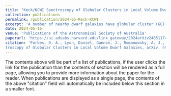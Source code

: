 ```yaml
---
title: "Keck/KCWI Spectroscopy of Globular Clusters in Local Volume Dwarf Galaxies"
collection: publications
permalink: /publication/2024-05-Keck-KCWI
excerpt: 'A number of nearby dwarf galaxies have globular cluster (GC) candidates that require spectroscopic confirmation. Here we present Keck telescope spectra for 15 known GCs and GC candidates that may be associated with a host dwarf galaxy, and an additional 3 GCs in the halo of M31 that are candidates for accretion from a now disrupted dwarf galaxy. We confirm 6 star clusters (of intermediate-to-old age) to be associated with NGC~247. The vast bulk of its GC system remains to be studied spectroscopically. We also confirm the GC candidates in F8D1 and DDO190, finding both to be young star clusters. The 3 M31 halo GCs all have radial velocities consistent with M31, are old and very metal-poor. Their ages and metallicities are consistent with accretion from a low mass satellite galaxy. Finally, three objects are found to be background galaxies -- two are projected near NGC~247 and one (candidate GCC7) is near the IKN dwarf. The IKN dwarf thus has only 5 confirmed GCs but still a remarkable specific frequency of 124.'
date: 2024-05-16
venue: 'Publications of the Astronomical Society of Australia'
paperurl: 'https://ui.adsabs.harvard.edu/link_gateway/2024arXiv240511749F/doi:10.48550/arXiv.2405.11749'
citation: 'Forbes, D. A., Lyon, Daniel, Gannon, J., Romanowsky, A. J., & Brodie, J. P. 2024, Keck/KCWI Spec-
troscopy of Globular Clusters in Local Volume Dwarf Galaxies, arXiv. http://ascl.net/2405.11749'
---
```


The contents above will be part of a list of publications, if the user clicks the link for the publication than the contents of section will be rendered as a full page, allowing you to provide more information about the paper for the reader. When publications are displayed as a single page, the contents of the above "citation" field will automatically be included below this section in a smaller font.